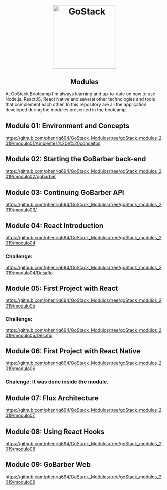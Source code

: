 <h1 align="center">
    <img alt="GoStack" src="https://rocketseat-cdn.s3-sa-east-1.amazonaws.com/bootcamp-header.png" width="200px" />
</h1>

<h2 align="center">
  Modules
</h2>

At GoStack Bootcamp I'm always learning and up-to-date on how to use Node.js, ReactJS, React Native and several other technologies and tools that complement each other. In this repository are all the application developed during the modules presented in the bootcamp.

## Module 01: Environment and Concepts
https://github.com/phenriq694/GoStack_Modulos/tree/goStack_modulos_2019/modulo01/Ambientes%20e%20conceitos

## Module 02: Starting the GoBarber back-end 
https://github.com/phenriq694/GoStack_Modulos/tree/goStack_modulos_2019/modulo02/gobarber

## Module 03: Continuing GoBarber API 
https://github.com/phenriq694/GoStack_Modulos/tree/goStack_modulos_2019/modulo03/

## Module 04: React Introduction
https://github.com/phenriq694/GoStack_Modulos/tree/goStack_modulos_2019/modulo04

### Challenge:
https://github.com/phenriq694/GoStack_Modulos/tree/goStack_modulos_2019/modulo04/Desafio

## Module 05: First Project with React
https://github.com/phenriq694/GoStack_Modulos/tree/goStack_modulos_2019/modulo05

### Challenge:
https://github.com/phenriq694/GoStack_Modulos/tree/goStack_modulos_2019/modulo05/Desafio

## Module 06: First Project with React Native
https://github.com/phenriq694/GoStack_Modulos/tree/goStack_modulos_2019/modulo06

### Chalenge: It was done inside the module.

## Module 07: Flux Architecture
https://github.com/phenriq694/GoStack_Modulos/tree/goStack_modulos_2019/modulo07

## Module 08: Using React Hooks
https://github.com/phenriq694/GoStack_Modulos/tree/goStack_modulos_2019/modulo08

## Module 09: GoBarber Web
https://github.com/phenriq694/GoStack_Modulos/tree/goStack_modulos_2019/modulo09

